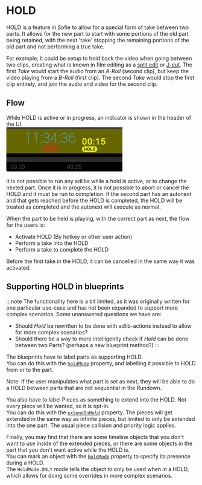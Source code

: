 # HOLD

HOLD is a feature in Sofie to allow for a special form of take between two parts. It allows for the new part to start with some portions of the old part being retained, with the next 'take' stopping the remaining portions of the old part and not performing a true take.

For example, it could be setup to hold back the video when going between two clips, creating what is known in film editing as a [split edit](https://en.wikipedia.org/wiki/Split_edit) or [J-cut](https://en.wikipedia.org/wiki/J_cut). The first _Take_ would start the audio from an _A-Roll_ (second clip), but keep the video playing from a _B-Roll_ (first clip). The second _Take_ would stop the first clip entirely, and join the audio and video for the second clip.

## Flow

While HOLD is active or in progress, an indicator is shown in the header of the UI.  
![HOLD in Rundown View header](/img/docs/rundown-header-hold.png)

It is not possible to run any adlibs while a hold is active, or to change the nexted part. Once it is in progress, it is not possible to abort or cancel the HOLD and it must be run to completion. If the second part has an autonext and that gets reached before the HOLD is completed, the HOLD will be treated as completed and the autonext will execute as normal.

When the part to be held is playing, with the correct part as next, the flow for the users is:

- Activate HOLD (By hotkey or other user action)
- Perform a take into the HOLD
- Perform a take to complete the HOLD

Before the first take in the HOLD, it can be cancelled in the same way it was activated.

## Supporting HOLD in blueprints

:::note
The functionality here is a bit limited, as it was originally written for one particular use-case and has not been expanded to support more complex scenarios.
Some unanswered questions we have are:

- Should _Hold_ be rewritten to be done with adlib-actions instead to allow for more complex scenarios?
- Should there be a way to more intelligently check if _Hold_ can be done between two Parts? (perhaps a new blueprint method?)
:::

The blueprints have to label parts as supporting HOLD.  
You can do this with the [`holdMode`](https://nrkno.github.io/sofie-core/typedoc/interfaces/_sofie_automation_blueprints_integration.IBlueprintPart.html#holdMode) property, and labelling it possible to HOLD from or to the part.

Note: If the user manipulates what part is set as next, they will be able to do a HOLD between parts that are not sequential in the Rundown.

You also have to label Pieces as something to extend into the HOLD. Not every piece will be wanted, so it is opt-in.  
You can do this with the [`extendOnHold`](https://nrkno.github.io/sofie-core/typedoc/interfaces/_sofie_automation_blueprints_integration.IBlueprintPiece.html#extendOnHold) property. The pieces will get extended in the same way as infinite pieces, but limited to only be extended into the one part. The usual piece collision and priority logic applies.

Finally, you may find that there are some timeline objects that you don't want to use inside of the extended pieces, or there are some objects in the part that you don't want active while the HOLD is.  
You can mark an object with the [`holdMode`](https://nrkno.github.io/sofie-core/typedoc/interfaces/_sofie_automation_blueprints_integration.TimelineObjectCoreExt.html#holdMode) property to specify its presence during a HOLD.  
The `HoldMode.ONLY` mode tells the object to only be used when in a HOLD, which allows for doing some overrides in more complex scenarios.
